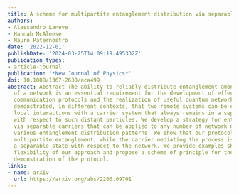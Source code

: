```yaml
---
title: A scheme for multipartite entanglement distribution via separable carriers
authors:
- Alessandro Laneve
- Hannah McAleese
- Mauro Paternostro
date: '2022-12-01'
publishDate: '2024-03-25T14:09:19.495332Z'
publication_types:
- article-journal
publication: '*New Journal of Physics*'
doi: 10.1088/1367-2630/aca499
abstract: Abstract The ability to reliably distribute entanglement among the nodes
  of a network is an essential requirement for the development of effective quantum
  communication protocols and the realization of useful quantum networks. It has been
  demonstrated, in different contexts, that two remote systems can be entangled via
  local interactions with a carrier system that always remains in a separable state
  with respect to such distant particles. We develop a strategy for entanglement distribution
  via separable carriers that can be applied to any number of network nodes to achieve
  various entanglement distribution patterns. We show that our protocol results in
  multipartite entanglement, while the carrier mediating the process is always in
  a separable state with respect to the network. We provide examples showcasing the
  flexibility of our approach and propose a scheme of principle for the experimental
  demonstration of the protocol.
links:
- name: arXiv
  url: https://arxiv.org/abs/2206.09701
---
```

